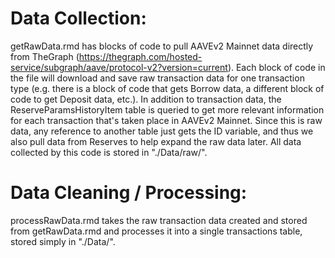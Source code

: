# Data Collection:
getRawData.rmd has blocks of code to pull AAVEv2 Mainnet data directly from TheGraph (https://thegraph.com/hosted-service/subgraph/aave/protocol-v2?version=current). Each block of code in the file will download and save raw transaction data for one transaction type (e.g. there is a block of code that gets Borrow data, a different block of code to get Deposit data, etc.). In addition to transaction data, the ReserveParamsHistoryItem table is queried to get more relevant information for each transaction that's taken place in AAVEv2 Mainnet. Since this is raw data, any reference to another table just gets the ID variable, and thus we also pull data from Reserves to help expand the raw data later. All data collected by this code is stored in "./Data/raw/".

# Data Cleaning / Processing:
processRawData.rmd takes the raw transaction data created and stored from getRawData.rmd and processes it into a single transactions table, stored simply in "./Data/".
